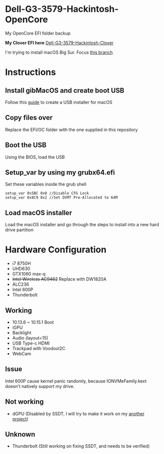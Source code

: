 # Dell-G3-3579-Hackintosh-OpenCore
My OpenCore EFI folder backup

**My Clover EFI here**
[Dell-G3-3579-Hackintosh-Clover](https://github.com/CerteKim/Dell-G3-3579-Hackintosh-Clover)

I'm trying to install macOS Big Sur. Focus [this branch](https://github.com/CerteKim/Dell-G3-3579-3779-Hackintosh-OpenCore/tree/bigsur)

# Instructions

## Install gibMacOS and create boot USB

Follow this [guide](https://dortania.github.io/OpenCore-Install-Guide/installer-guide/winblows-install.html#making-the-installer) to create a USB installer for macOS

## Copy files over

Replace the EFI/OC folder with the one supplied in this repository

## Boot the USB 

Using the BIOS, load the USB

## Setup_var by using my grubx64.efi

Set these variables inside the grub shell
```
setup_var 0x5BC 0x0 //Disable CFG Lock
setup_var 0x8C9 0x2 //Set DVMT Pre-Allocated to 64M
```

## Load macOS installer

Load the macOS installer and go through the steps to install into a new hard drive partition

# Hardware Configuration
* i7 8750H 
* UHD630 
* GTX1060 max-q 
* ~~Intel Wireless AC9462~~  Replace with DW1820A
* ALC236 
* Intel 600P 
* Thunderbolt 

## Working
* 10.13.6 ~ 10.15.1 Boot  
* iGPU  
* Backlight  
* Audio (layout=15)  
* USB Type-c HDMI
* Trackpad with VoodooI2C  
* WebCam

## Issue
Intel 600P cause kernel panic randomly, because IONVMeFamily.kext doesn't natively support my drive.

## Not working
* dGPU (Disabled by SSDT, I will try to make it work on my [another project](https://github.com/CerteKim/Dell-G3-3579-HackintoVM))  

## Unknown
* Thunderbolt (Still working on fixing SSDT, and needs to be verified)
